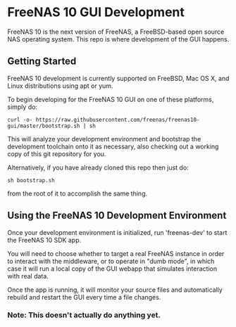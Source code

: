 # FreeNAS 10 GUI Development

FreeNAS 10 is the next version of FreeNAS, a FreeBSD-based open source NAS
operating system. This repo is where development of the GUI happens.

## Getting Started

FreeNAS 10 development is currently supported on FreeBSD, Mac OS X, and Linux
distributions using apt or yum.

To begin developing for the FreeNAS 10 GUI on one of these platforms, simply do:

    curl -o- https://raw.githubusercontent.com/freenas/freenas10-gui/master/bootstrap.sh | sh

This will analyze your development environment and bootstrap the development
toolchain onto it as necessary, also checking out a working copy of this
git repository for you.

Alternatively, if you have already cloned this repo then just do:

    sh bootstrap.sh
from the root of it to accomplish the same thing.

## Using the FreeNAS 10 Development Environment

Once your development environment is initialized, run 'freenas-dev' to start the
FreeNAS 10 SDK app.

You will need to choose whether to target a real FreeNAS instance in order to
interact with the middleware, or to operate in "dumb mode", in which case it
will run a local copy of the GUI webapp that simulates interaction with real
data.

Once the app is running, it will monitor your source files and automatically
rebuild and restart the GUI every time a file changes.

### Note: This doesn't actually do anything yet.
